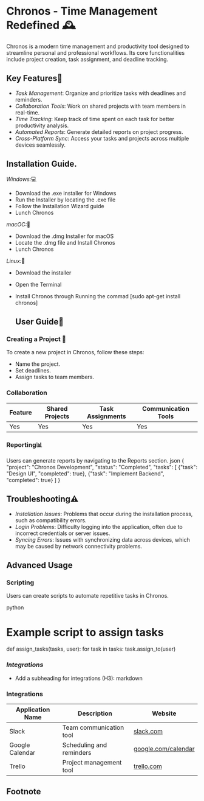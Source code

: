 # Chronos - Time Management Redefined 🕰️


Chronos is a modern time management and productivity tool designed to streamline personal and professional workflows. Its core functionalities include project creation, task assignment, and deadline tracking. 

## Key Features🔧

- *Task Management*: Organize and prioritize tasks with deadlines and reminders.
- *Collaboration Tools*: Work on shared projects with team members in real-time.
- *Time Tracking*: Keep track of time spent on each task for better productivity analysis.
- *Automated Reports*: Generate detailed reports on project progress.
- *Cross-Platform Sync*: Access your tasks and projects across multiple devices seamlessly.



## Installation Guide. 
*Windows:*💻
   + Download the .exe installer for Windows
+ Run the Installer by locating the .exe file
 + Follow the Installation Wizard guide
 + Lunch Chronos

*macOC:*🍏
+ Download the .dmg Installer for macOS
 + Locate the .dmg file and Install Chronos
  + Lunch Chronos

  *Linux:*🐧
+ Download the installer
+ Open the Terminal
+ Install Chronos through Running the commad [sudo apt-get install chronos]



  ## User Guide📖

### Creating a Project 📁

To create a new project in Chronos, follow these steps:
- Name the project.
- Set deadlines.
- Assign tasks to team members.


### Collaboration

| Feature            | Shared Projects | Task Assignments | Communication Tools |
|--------------------|----------------|------------------|---------------------|
| Yes                | Yes            | Yes              | Yes                 |



### Reporting📊

Users can generate reports by navigating to the Reports section.
json
{
  "project": "Chronos Development",
  "status": "Completed",
  "tasks": [
    {"task": "Design UI", "completed": true},
    {"task": "Implement Backend", "completed": true}
  ]
}

## Troubleshooting⚠️

- *Installation Issues*: Problems that occur during the installation process, such as compatibility errors.
- *Login Problems*: Difficulty logging into the application, often due to incorrect credentials or server issues.
- *Syncing Errors*: Issues with synchronizing data across devices, which may be caused by network connectivity problems.

## Advanced Usage


### Scripting


Users can create scripts to automate repetitive tasks in Chronos.

python
# Example script to assign tasks
def assign_tasks(tasks, user):
    for task in tasks:
        task.assign_to(user)


### *Integrations*  
- Add a subheading for integrations (H3):
markdown
### Integrations

| Application Name | Description                     | Website                   |
|------------------|---------------------------------|---------------------------|
| Slack            | Team communication tool         | [slack.com](https://slack.com)         |
| Google Calendar  | Scheduling and reminders        | [google.com/calendar](https://google.com/calendar) |
| Trello           | Project management tool         | [trello.com](https://trello.com)       |

## Footnote

[^1]: [Smartsheet's Ultimate Guide to Task Automation](https://www.smartsheet.com/content/ultimate-guide-task-automation)  
[^2]: [Zapier's Automation Tools](https://zapier.com)
